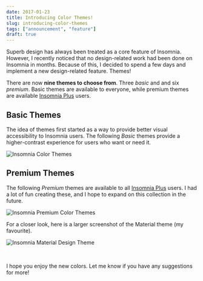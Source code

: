 ```yaml
---
date: 2017-01-23
title: Introducing Color Themes!
slug: introducing-color-themes
tags: ["announcement", "feature"]
draft: true
---
```


Superb design has always been treated as a core feature of Insomnia. However, I recently
noticed that no design-related work had been done on Insomnia in months. Because of this, 
I decided to spend a few days and implement a new design-related feature. Themes!

<!--more-->

There are now **nine themes to choose from**. Three _basic_ and
and six _premium_. Basic themes are available to everyone, while premium themes
are available [Insomnia Plus](/pricing/) users.

## Basic Themes

The idea of themes first started as a way to provide better visual accessibility to 
Insomnia users. The following _Basic_ themes provide a higher-contrast experience for
users who want or need it.

<img alt="Insomnia Color Themes" src="/images/blog/themes.png" style="max-width: 85%"/>

## Premium Themes

The following _Premium_ themes are available to all [Insomnia Plus](/pricing/) users. I had
a lot of fun creating these, and I hope to expand on this collection in the future.

<img alt="Insomnia Premium Color Themes" src="/images/blog/premium-themes.png" style="max-width: 85%"/>

For a closer look, here is a larger screenshot of the Material theme (my favourite).

![Insomnia Material Design Theme](/images/blog/material-theme.png)

<br>

I hope you enjoy the new colors. Let me know if you have any suggestions for more!
